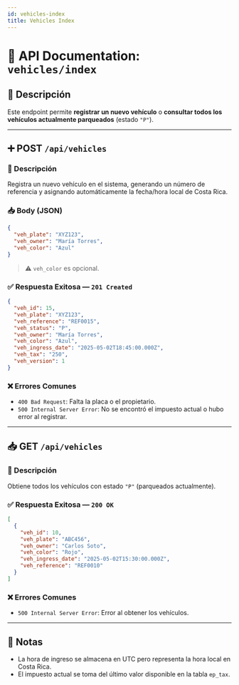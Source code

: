```yaml
---
id: vehicles-index
title: Vehicles Index
---
```


# 📘 API Documentation: `vehicles/index`

## 📌 Descripción

Este endpoint permite **registrar un nuevo vehículo** o **consultar todos los vehículos actualmente parqueados** (estado `"P"`).

---

## ➕ POST `/api/vehicles`

### 🧾 Descripción

Registra un nuevo vehículo en el sistema, generando un número de referencia y asignando automáticamente la fecha/hora local de Costa Rica.

### 📥 Body (JSON)

```json
{
  "veh_plate": "XYZ123",
  "veh_owner": "María Torres",
  "veh_color": "Azul"
}
```

> ⚠️ `veh_color` es opcional.

### ✅ Respuesta Exitosa — `201 Created`

```json
{
  "veh_id": 15,
  "veh_plate": "XYZ123",
  "veh_reference": "REF0015",
  "veh_status": "P",
  "veh_owner": "María Torres",
  "veh_color": "Azul",
  "veh_ingress_date": "2025-05-02T18:45:00.000Z",
  "veh_tax": "250",
  "veh_version": 1
}
```

### ❌ Errores Comunes

- `400 Bad Request`: Falta la placa o el propietario.
- `500 Internal Server Error`: No se encontró el impuesto actual o hubo error al registrar.

---

## 📥 GET `/api/vehicles`

### 🧾 Descripción

Obtiene todos los vehículos con estado `"P"` (parqueados actualmente).

### ✅ Respuesta Exitosa — `200 OK`

```json
[
  {
    "veh_id": 10,
    "veh_plate": "ABC456",
    "veh_owner": "Carlos Soto",
    "veh_color": "Rojo",
    "veh_ingress_date": "2025-05-02T15:30:00.000Z",
    "veh_reference": "REF0010"
  }
]
```

### ❌ Errores Comunes

- `500 Internal Server Error`: Error al obtener los vehículos.

---

## 📎 Notas

- La hora de ingreso se almacena en UTC pero representa la hora local en Costa Rica.
- El impuesto actual se toma del último valor disponible en la tabla `ep_tax`.
